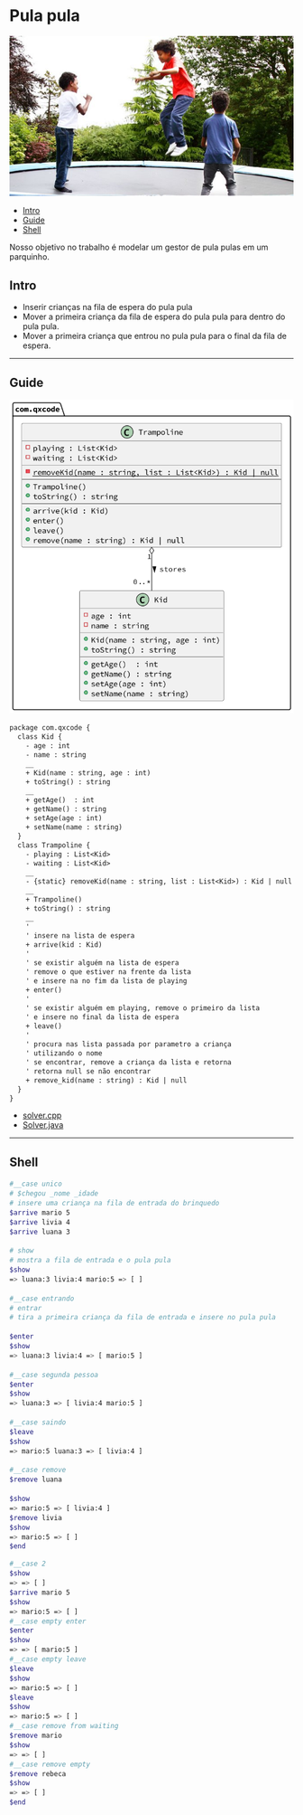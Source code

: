 # Pula pula

![cover](cover.jpg)

[](toc)

- [Intro](#intro)
- [Guide](#guide)
- [Shell](#shell)
[](toc)

Nosso objetivo no trabalho é modelar um gestor de pula pulas em um parquinho.

## Intro

- Inserir crianças na fila de espera do pula pula
- Mover a primeira criança da fila de espera do pula pula para dentro do pula pula.
- Mover a primeira criança que entrou no pula pula para o final da fila de espera.

***

## Guide

![diagrama](diagrama.png)

[](load)[](diagrama.puml)[](plantuml:fenced:filter)

```plantuml
package com.qxcode {
  class Kid {
    - age : int
    - name : string
    __
    + Kid(name : string, age : int)
    + toString() : string
    __
    + getAge()  : int
    + getName() : string
    + setAge(age : int)
    + setName(name : string)
  }
  class Trampoline {
    - playing : List<Kid>
    - waiting : List<Kid>
    __
    - {static} removeKid(name : string, list : List<Kid>) : Kid | null
    __
    + Trampoline()
    + toString() : string
    __
    ' 
    ' insere na lista de espera
    + arrive(kid : Kid)
    '
    ' se existir alguém na lista de espera
    ' remove o que estiver na frente da lista
    ' e insere na no fim da lista de playing
    + enter()
    '
    ' se existir alguém em playing, remove o primeiro da lista
    ' e insere no final da lista de espera
    + leave()
    '
    ' procura nas lista passada por parametro a criança
    ' utilizando o nome
    ' se encontrar, remove a criança da lista e retorna
    ' retorna null se não encontrar
    + remove_kid(name : string) : Kid | null
  }
}
```

[](load)

- [solver.cpp](.cache/draft.cpp)
- [Solver.java](.cache/draft.java)

***

## Shell

```bash
#__case unico
# $chegou _nome _idade
# insere uma criança na fila de entrada do brinquedo
$arrive mario 5
$arrive livia 4
$arrive luana 3

# show
# mostra a fila de entrada e o pula pula
$show
=> luana:3 livia:4 mario:5 => [ ]

#__case entrando
# entrar
# tira a primeira criança da fila de entrada e insere no pula pula

$enter
$show
=> luana:3 livia:4 => [ mario:5 ]

#__case segunda pessoa
$enter
$show
=> luana:3 => [ livia:4 mario:5 ]

#__case saindo
$leave
$show
=> mario:5 luana:3 => [ livia:4 ]

#__case remove
$remove luana

$show
=> mario:5 => [ livia:4 ]
$remove livia
$show
=> mario:5 => [ ]
$end
```

```bash
#__case 2
$show
=> => [ ]
$arrive mario 5
$show
=> mario:5 => [ ]
#__case empty enter
$enter
$show
=> => [ mario:5 ]
#__case empty leave
$leave
$show
=> mario:5 => [ ]
$leave
$show
=> mario:5 => [ ]
#__case remove from waiting
$remove mario
$show
=> => [ ]
#__case remove empty
$remove rebeca
$show
=> => [ ]
$end
```
